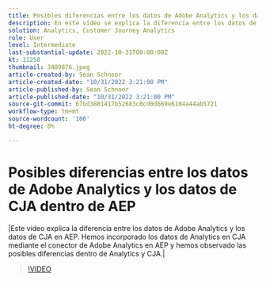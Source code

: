 ```yaml
---
title: Posibles diferencias entre los datos de Adobe Analytics y los datos de CJA dentro de AEP
description: En este vídeo se explica la diferencia entre los datos de Adobe Analytics y los datos de CJA en AEP. Hemos incorporado los datos de Analytics en CJA mediante el conector de Adobe Analytics en AEP y hemos observado las posibles diferencias dentro de Analytics y CJA.
solution: Analytics, Customer Journey Analytics
role: User
level: Intermediate
last-substantial-update: 2022-10-31T00:00:00Z
kt: 11250
thumbnail: 3409876.jpeg
article-created-by: Sean Schnoor
article-created-date: "10/31/2022 3:21:00 PM"
article-published-by: Sean Schnoor
article-published-date: "10/31/2022 3:21:00 PM"
source-git-commit: 67bd3801417b52683c0cd0d669e6104a44ab5721
workflow-type: tm+mt
source-wordcount: '100'
ht-degree: 0%

---
```



# Posibles diferencias entre los datos de Adobe Analytics y los datos de CJA dentro de AEP

|Este vídeo explica la diferencia entre los datos de Adobe Analytics y los datos de CJA en AEP. Hemos incorporado los datos de Analytics en CJA mediante el conector de Adobe Analytics en AEP y hemos observado las posibles diferencias dentro de Analytics y CJA.|

>[!VIDEO](https://video.tv.adobe.com/v/3409876/?quality=12&learn=on)
